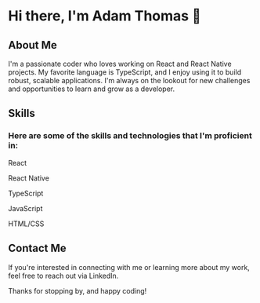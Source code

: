 # Hi there, I'm Adam Thomas 👋
## About Me
I'm a passionate coder who loves working on React and React Native projects. My favorite language is TypeScript, and I enjoy using it to build robust, scalable applications. I'm always on the lookout for new challenges and opportunities to learn and grow as a developer.

## Skills
### Here are some of the skills and technologies that I'm proficient in:

React

React Native

TypeScript

JavaScript

HTML/CSS

## Contact Me
If you're interested in connecting with me or learning more about my work, feel free to reach out via LinkedIn.

Thanks for stopping by, and happy coding!

